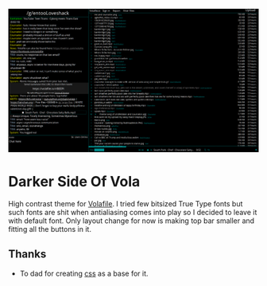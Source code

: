 ![voladark](https://raw.githubusercontent.com/Szero/darker-side-of-vola/master/voladark.png)

Darker Side Of Vola
===================

High contrast theme for [Volafile](https://volafile.io).
I tried few bitsized True Type fonts but such fonts are
shit when antialiasing comes into play so I decided to leave it with default font.
Only layout change for now is making top bar smaller and fitting all the buttons in it.

Thanks
------

- To dad for creating [css](https://userstyles.org/styles/103946/as-dark-as-my-soul) as a base for it.

